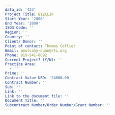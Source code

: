 ```yaml
---
data_id: '423'
Project Title: BIZCLIR
Start Year: '2008'
End Year: '2009'
ISO3 Code: ''
Region: ''
Country: ''
Client/ Donor: ''
Point of contact: Thomas Collier
Email: amulcahy-dunn@rti.org
Phone: 919-541-8892
Current Project? (Y/N): ''
Practice Area:
  - ''
Prime: ''
Contract Value USD: '24000.00'
Contract Number: ''
Sub: ''
Link: ''
Link to the document file: ''
Document Title: ''
Subcontract Number/Order Number/Grant Number: ''
---
```

